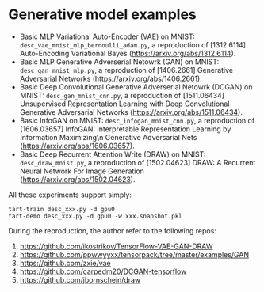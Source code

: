 # Generative model examples

+ Basic MLP Variational Auto-Encoder (VAE) on MNIST: `desc_vae_mnist_mlp_bernoulli_adam.py`, a reproduction of [1312.6114] Auto-Encoding Variational Bayes (https://arxiv.org/abs/1312.6114).
+ Basic MLP Generative Adverserial Netowrk (GAN) on MNIST: `desc_gan_mnist_mlp.py`, a reproduction of [1406.2661] Generative Adversarial Networks (https://arxiv.org/abs/1406.2661).
+ Basic Deep Convolutional Generative Adverserial Netowrk (DCGAN) on MNIST: `desc_gan_mnist_cnn.py`, a reproduction of [1511.06434] Unsupervised Representation Learning with Deep Convolutional Generative Adversarial Networks (https://arxiv.org/abs/1511.06434).
+ Basic InfoGAN on MNIST: `desc_infogan_mnist_cnn.py`, a reproduction of [1606.03657] InfoGAN: Interpretable Representation Learning by Information Maximizing\n  Generative Adversarial Nets (https://arxiv.org/abs/1606.03657).
+ Basic Deep Recurrent Attention Write (DRAW) on MNIST: `desc_draw_mnist.py`, a reproduction of [1502.04623] DRAW: A Recurrent Neural Network For Image Generation (https://arxiv.org/abs/1502.04623).

All these experiments support simply:

```
tart-train desc_xxx.py -d gpu0
tart-demo desc_xxx.py -d gpu0 -w xxx.snapshot.pkl
```

During the reproduction, the author refer to the following repos:

1. https://github.com/ikostrikov/TensorFlow-VAE-GAN-DRAW
2. https://github.com/ppwwyyxx/tensorpack/tree/master/examples/GAN
3. https://github.com/zxie/vae
4. https://github.com/carpedm20/DCGAN-tensorflow
5. https://github.com/jbornschein/draw

